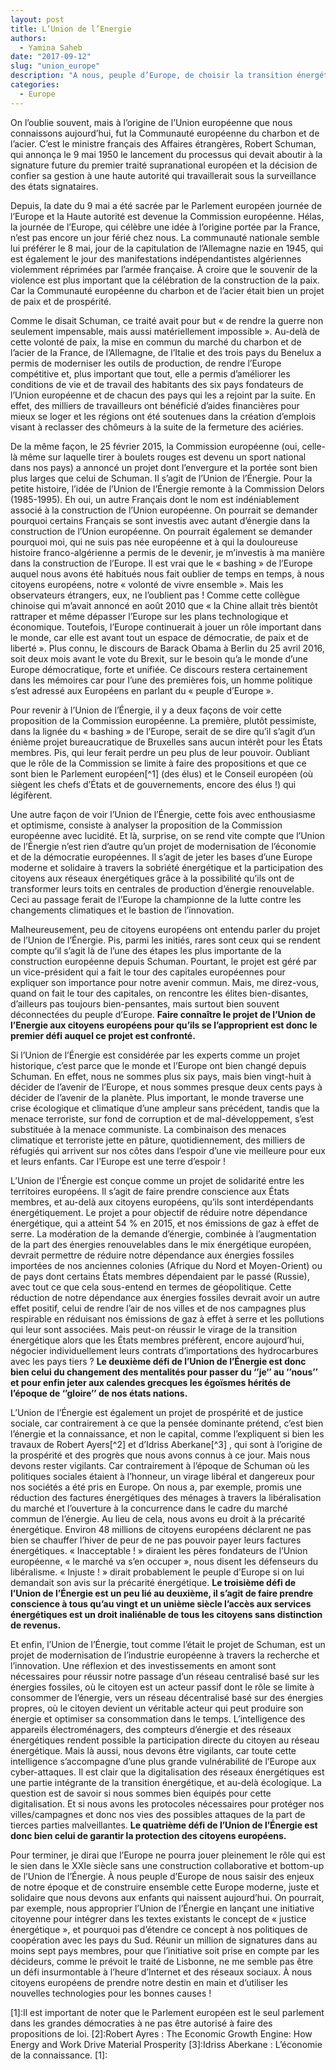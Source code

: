 ```yaml
---
layout: post
title: L’Union de l’Energie 
authors: 
  - Yamina Saheb
date: "2017-09-12"
slug: "union_europe"
description: "A nous, peuple d’Europe, de choisir la transition énergétique que nous souhaitons."
categories:
  - Europe
---
```


On l’oublie souvent, mais à l’origine de l’Union européenne que nous connaissons aujourd’hui, fut la Communauté européenne du charbon et de l’acier. C’est le ministre français des Affaires étrangères, Robert Schuman, qui annonça le 9 mai 1950 le lancement du processus qui devait aboutir à la signature future du premier traité supranational européen et la décision de confier sa gestion à une haute autorité qui travaillerait sous la surveillance des états signataires.

Depuis, la date du 9 mai a été sacrée par le Parlement européen journée de l’Europe et la Haute autorité est devenue la Commission européenne. Hélas, la journée de l’Europe, qui célèbre une idée à l’origine portée par la France, n’est pas encore un jour férié chez nous. La communauté nationale semble lui préférer le 8 mai, jour de la capitulation de l’Allemagne nazie en 1945, qui est également le jour des manifestations indépendantistes algériennes violemment réprimées par l’armée française. À croire que le souvenir de la violence est plus important que la célébration de la construction de la paix. Car la Communauté européenne du charbon et de l’acier était bien un projet de paix et de prospérité.

Comme le disait Schuman, ce traité avait pour but « de rendre la guerre non seulement impensable, mais aussi matériellement impossible ».  Au-delà de cette volonté de paix, la mise en commun du marché du charbon et de l’acier de la France, de l’Allemagne, de l’Italie et des trois pays du Benelux a permis de moderniser les outils de production, de rendre l’Europe compétitive et, plus important que tout, elle a permis d’améliorer les conditions de vie et de travail des habitants des six pays fondateurs de l’Union européenne et de chacun des pays qui les a rejoint par la suite. En effet, des milliers de travailleurs ont bénéficié d’aides financières pour mieux se loger et les régions ont été soutenues dans la création d’emplois visant à reclasser des chômeurs à la suite de la fermeture des aciéries.

De la même façon, le 25 février 2015, la Commission européenne (oui, celle-là même sur laquelle tirer à boulets rouges est devenu un sport national dans nos pays) a annoncé un projet dont l’envergure et la portée sont bien plus larges que celui de Schuman. Il s’agit de l’Union de l’Énergie. Pour la petite histoire, l’idée de l’Union de l’Énergie remonte à la Commission Delors (1985-1995). Eh oui, un autre Français dont le nom est indéniablement associé à la construction de l’Union européenne. On pourrait se demander pourquoi certains Français se sont investis avec autant d’énergie dans la construction de l’Union européenne. On pourrait également se demander pourquoi moi, qui ne suis pas née européenne et à qui la douloureuse histoire franco-algérienne a permis de le devenir, je m’investis à ma manière dans la construction de l’Europe. Il est vrai que le « bashing » de l’Europe auquel nous avons été habitués nous fait oublier de temps en temps, à nous citoyens européens, notre « volonté de vivre ensemble ».  Mais les observateurs étrangers, eux, ne l’oublient pas ! Comme cette collègue chinoise qui m’avait annoncé en août 2010 que « la Chine allait très bientôt rattraper et même dépasser l’Europe sur les plans technologique et économique. Toutefois, l’Europe continuerait à jouer un rôle important dans le monde, car elle est avant tout un espace de démocratie, de paix et de liberté ». Plus connu, le discours de Barack Obama à Berlin du 25 avril 2016, soit deux mois avant le vote du Brexit, sur le besoin qu’a le monde d’une Europe démocratique, forte et unifiée. Ce discours restera certainement dans les mémoires car pour l’une des premières fois, un homme politique s’est adressé aux Européens en parlant du « peuple d’Europe ». 

Pour revenir à l’Union de l’Énergie, il y a deux façons de voir cette proposition de la Commission européenne. La première, plutôt pessimiste, dans la lignée du « bashing » de l’Europe, serait de se dire qu’il s’agit d’un énième projet bureaucratique de Bruxelles sans aucun intérêt pour les États membres. Pis, qui leur ferait perdre un peu plus de leur pouvoir. Oubliant que le rôle de la Commission se limite à faire des propositions et que ce sont bien le Parlement européen[^1]  (des élus) et le Conseil européen (où siègent les chefs d’États et de gouvernements, encore des élus !) qui légifèrent.

Une autre façon de voir l’Union de l’Énergie, cette fois avec enthousiasme et optimisme, consiste à analyser la proposition de la Commission européenne avec lucidité. Et là, surprise, on se rend vite compte que l’Union de l’Énergie n’est rien d’autre qu’un projet de modernisation de l’économie et de la démocratie européennes. Il s’agit de jeter les bases d’une Europe moderne et solidaire à travers la sobriété énergétique et la participation des citoyens aux réseaux énergétiques grâce à la possibilité qu’ils ont de transformer leurs toits en centrales de production d’énergie renouvelable. Ceci au passage ferait de l’Europe la championne de la lutte contre les changements climatiques et le bastion de l’innovation.

Malheureusement, peu de citoyens européens ont entendu parler du projet de l’Union de l’Énergie. Pis, parmi les initiés, rares sont ceux qui se rendent compte qu’il s’agit là de l’une des étapes les plus importante de la construction européenne depuis Schuman. Pourtant, le projet est géré par un vice-président qui a fait le tour des capitales européennes pour expliquer son importance pour notre avenir commun. Mais, me direz-vous, quand on fait le tour des capitales, on rencontre les élites bien-disantes, d’ailleurs pas toujours bien-pensantes, mais surtout bien souvent déconnectées du peuple d’Europe. **Faire connaître le projet de l’Union de l’Energie aux citoyens européens pour qu’ils se l’approprient est donc le premier défi auquel ce projet est confronté.**

Si l’Union de l’Énergie est considérée par les experts comme un projet historique, c’est parce que le monde et l’Europe ont bien changé depuis Schuman. En effet, nous ne sommes plus six pays, mais bien vingt-huit à décider de l’avenir de l’Europe, et nous sommes presque deux cents pays à décider de l’avenir de la planète. Plus important, le monde traverse une crise écologique et climatique d’une ampleur sans précédent, tandis que la menace terroriste, sur fond de corruption et de mal-développement, s’est substituée à la menace communiste. La combinaison des menaces climatique et terroriste jette en pâture, quotidiennement, des milliers de réfugiés qui arrivent sur nos côtes dans l’espoir d’une vie meilleure pour eux et leurs enfants. Car l’Europe est une terre d’espoir !

L’Union de l’Énergie est conçue comme un projet de solidarité entre les territoires européens. Il s’agit de faire prendre conscience aux États membres, et au-delà aux citoyens européens, qu’ils sont interdépendants énergétiquement. Le projet a pour objectif de réduire notre dépendance énergétique, qui a atteint 54 % en 2015, et nos émissions de gaz à effet de serre. La modération de la demande d’énergie, combinée à l’augmentation de la part des énergies renouvelables dans le mix énergétique européen, devrait permettre de réduire notre dépendance aux énergies fossiles importées de nos anciennes colonies (Afrique du Nord et Moyen-Orient) ou de pays dont certains États membres dépendaient par le passé (Russie), avec tout ce que cela sous-entend en termes de géopolitique. Cette réduction de notre dépendance aux énergies fossiles devrait avoir un autre effet positif, celui de rendre l’air de nos villes et de nos campagnes plus respirable en réduisant nos émissions de gaz à effet à serre et les pollutions qui leur sont associées. Mais peut-on réussir le virage de la transition énergétique alors que les États membres préfèrent, encore aujourd’hui, négocier individuellement leurs contrats d’importations des hydrocarbures avec les pays tiers ?  **Le deuxième défi de l’Union de l’Énergie est donc bien celui du changement des mentalités pour passer du ‘’je‘’ au ‘’nous’’ et pour enfin jeter aux calendes grecques les égoïsmes hérités de l’époque de ‘’gloire’’ de nos états nations.**

L’Union de l’Énergie est également un projet de prospérité et de justice sociale, car contrairement à ce que la pensée dominante prétend, c’est bien l’énergie et la connaissance, et non le capital, comme l’expliquent si bien les travaux de Robert Ayers[^2] et d’Idriss Aberkane[^3] , qui sont à l’origine de la prospérité et des progrès que nous avons connus à ce jour. Mais nous devons rester vigilants. Car contrairement à l’époque de Schuman où les politiques sociales étaient à l’honneur, un virage libéral et dangereux pour nos sociétés a été pris en Europe. On nous a, par exemple, promis une réduction des factures énergétiques des ménages à travers la libéralisation du marché et l’ouverture à la concurrence dans le cadre du marché commun de l’énergie. Au lieu de cela, nous avons eu droit à la précarité énergétique. Environ 48 millions de citoyens européens déclarent ne pas bien se chauffer l’hiver de peur de ne pas pouvoir payer leurs factures énergétiques. « Inacceptable ! » diraient les pères fondateurs de l’Union européenne, « le marché va s’en occuper », nous disent les défenseurs du libéralisme. « Injuste ! » dirait probablement le peuple d’Europe si on lui demandait son avis sur la précarité énergétique. **Le troisième défi de l’Union de l’Énergie est un peu lié au deuxième, il s’agit de faire prendre conscience à tous qu’au vingt et un unième siècle l’accès aux services énergétiques est un droit inaliénable de tous les citoyens sans distinction de revenus.**

Et enfin, l’Union de l’Énergie, tout comme l’était le projet de Schuman, est un projet de modernisation de l’industrie européenne à travers la recherche et l’innovation. Une réflexion et des investissements en amont sont nécessaires pour réussir notre passage d’un réseau centralisé basé sur les énergies fossiles, où le citoyen est un acteur passif dont le rôle se limite à consommer de l’énergie, vers un réseau décentralisé basé sur des énergies propres, où le citoyen devient un véritable acteur qui peut produire son énergie et optimiser sa consommation dans le temps. L’intelligence des appareils électroménagers, des compteurs d’énergie et des réseaux énergétiques rendent possible la participation directe du citoyen au réseau énergétique. Mais là aussi, nous devons être vigilants, car toute cette intelligence s’accompagne d’une plus grande vulnérabilité de l’Europe aux cyber-attaques. Il est clair que la digitalisation des réseaux énergétiques est une partie intégrante de la transition énergétique, et au-delà écologique. La question est de savoir si nous sommes bien équipés pour cette digitalisation. Et si nous avons les protocoles nécessaires pour protéger nos villes/campagnes et donc nos vies des possibles attaques de la part de tierces parties malveillantes. **Le quatrième défi de l’Union de l’Énergie est donc bien celui de garantir la protection des citoyens européens.**

Pour terminer, je dirai que l’Europe ne pourra jouer pleinement le rôle qui est le sien dans le XXIe siècle sans une construction collaborative et bottom-up de l’Union de l’Énergie. À nous peuple d’Europe de nous saisir des enjeux de notre époque et de construire ensemble cette Europe moderne, juste et solidaire que nous devons aux enfants qui naissent aujourd’hui. On pourrait, par exemple, nous approprier l’Union de l’Énergie en lançant une initiative citoyenne pour intégrer dans les textes existants le concept de « justice énergétique », et pourquoi pas d’étendre ce concept à nos politiques de coopération avec les pays du Sud. Réunir un million de signatures dans au moins sept pays membres, pour que l’initiative soit prise en compte par les décideurs, comme le prévoit le traité de Lisbonne, ne me semble pas être un défi insurmontable à l’heure d’Internet et des réseaux sociaux. À nous citoyens européens de prendre notre destin en main et d’utiliser les nouvelles technologies pour les bonnes causes !

[1]:Il est important de noter que le Parlement européen est le seul parlement dans les grandes démocraties à ne pas être autorisé à faire des propositions de loi.
[2]:Robert Ayres : The Economic Growth Engine: How Energy and Work Drive Material Prosperity
[3]:Idriss Aberkane : L’économie de la connaissance. 
[1]:
